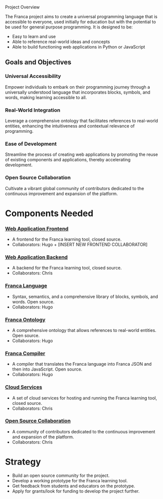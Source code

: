 Project Overview

The Franca project aims to create a universal programming language that is accessible to everyone, used initially for education but with the potential to be used for general purpose programming. It is designed to be:

- Easy to learn and use
- Able to reference real-world ideas and concepts
- Able to build functioning web applications in Python or JavaScript


## Goals and Objectives

### Universal Accessibility
Empower individuals to embark on their programming journey through a universally understood language that incorporates blocks, symbols, and words, making learning accessible to all.

### Real-World Integration
Leverage a comprehensive ontology that facilitates references to real-world entities, enhancing the intuitiveness and contextual relevance of programming.

### Ease of Development
Streamline the process of creating web applications by promoting the reuse of existing components and applications, thereby accelerating development.

### Open Source Collaboration
Cultivate a vibrant global community of contributors dedicated to the continuous improvement and expansion of the platform.

# Components Needed

### [Web Application Frontend](frontend.md)

- A frontend for the Franca learning tool, closed source.
- Collaborators: Hugo + [INSERT NEW FRONTEND COLLABORATOR]

### [Web Application Backend](backend.md)

- A backend for the Franca learning tool, closed source.
- Collaborators: Chris

### [Franca Language](language.md)

- Syntax, semantics, and a comprehensive library of blocks, symbols, and words. Open source.
- Collaborators: Hugo

### [Franca Ontology](ontology.md)

- A comprehensive ontology that allows references to real-world entities. Open source.
- Collaborators: Hugo

### [Franca Compiler](compiler.md)

- A compiler that translates the Franca language into Franca JSON and then into JavaScript. Open source.
- Collaborators: Hugo

### [Cloud Services](cloud.md)

- A set of cloud services for hosting and running the Franca learning tool, closed source.
- Collaborators: Chris

### [Open Source Collaboration](collaboration.md)

- A community of contributors dedicated to the continuous improvement and expansion of the platform.
- Collaborators: Chris

# Strategy

- Build an open source community for the project.
- Develop a working prototype for the Franca learning tool.
- Get feedback from students and educators on the prototype.
- Apply for grants/look for funding to develop the project further.